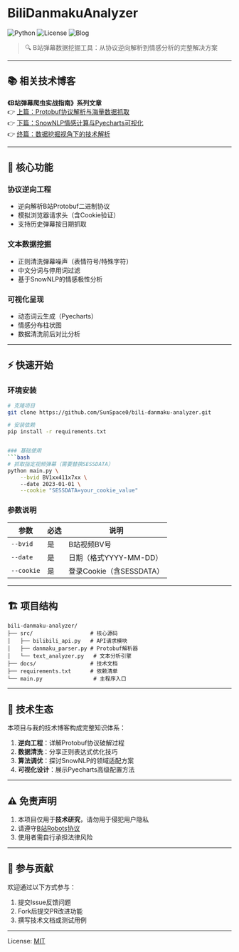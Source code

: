 # BiliDanmakuAnalyzer 
![Python](https://img.shields.io/badge/Python-3.8%2B-blue)
![License](https://img.shields.io/badge/License-MIT-green)
![Blog](https://img.shields.io/badge/技术博客-已上线-ff69b4)

> 🔍 B站弹幕数据挖掘工具：从协议逆向解析到情感分析的完整解决方案

---

## 📚 相关技术博客
**《B站弹幕爬虫实战指南》系列文章**  
👉 [上篇：Protobuf协议解析与海量数据抓取](https://zhuanlan.zhihu.com/p/1905612606087099606)  
👉 [下篇：SnowNLP情感计算与Pyecharts可视化](https://zhuanlan.zhihu.com/p/1905614518819731077)  
👉 [终篇：数据挖掘视角下的技术解析]( https://zhuanlan.zhihu.com/p/1906272059723581118)

---

## 🚀 核心功能
### 协议逆向工程
- 逆向解析B站Protobuf二进制协议
- 模拟浏览器请求头（含Cookie验证）
- 支持历史弹幕按日期抓取

### 文本数据挖掘
- 正则清洗弹幕噪声（表情符号/特殊字符）
- 中文分词与停用词过滤
- 基于SnowNLP的情感极性分析

### 可视化呈现
- 动态词云生成（Pyecharts）
- 情感分布柱状图
- 数据清洗前后对比分析

---

## ⚡ 快速开始
### 环境安装
```bash
# 克隆项目
git clone https://github.com/SunSpace0/bili-danmaku-analyzer.git

# 安装依赖
pip install -r requirements.txt


### 基础使用
```bash
# 抓取指定视频弹幕（需要替换SESSDATA）
python main.py \
    --bvid BV1xx411x7xx \ 
    --date 2023-01-01 \
    --cookie "SESSDATA=your_cookie_value"
```

### 参数说明
| 参数      | 必选 | 说明                     |
|-----------|------|--------------------------|
| `--bvid`  | 是   | B站视频BV号              |
| `--date`  | 是   | 日期（格式YYYY-MM-DD）   |
| `--cookie`| 是   | 登录Cookie（含SESSDATA） |

---

## 🏗️ 项目结构
```
bili-danmaku-analyzer/
├── src/                  # 核心源码
│   ├── bilibili_api.py   # API请求模块
│   ├── danmaku_parser.py # Protobuf解析器
│   └── text_analyzer.py   # 文本分析引擎
├── docs/                 # 技术文档
├── requirements.txt      # 依赖清单
└── main.py                # 主程序入口
```

---

## 🔗 技术生态
本项目与我的技术博客构成完整知识体系：
1. **逆向工程**：详解Protobuf协议破解过程
2. **数据清洗**：分享正则表达式优化技巧
3. **算法调优**：探讨SnowNLP的领域适配方案
4. **可视化设计**：展示Pyecharts高级配置方法

---

## ⚠️ 免责声明
1. 本项目仅用于**技术研究**，请勿用于侵犯用户隐私
2. 请遵守[B站Robots协议](https://www.bilibili.com/robots.txt)
3. 使用者需自行承担法律风险

---

## 🤝 参与贡献
欢迎通过以下方式参与：
1. 提交Issue反馈问题
2. Fork后提交PR改进功能
3. 撰写技术文档或测试用例

---

License: [MIT](https://opensource.org/licenses/MIT)
